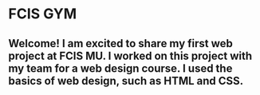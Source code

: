 # FCIS GYM
## Welcome! I am excited to share my first web project at FCIS MU. I worked on this project with my team for a web design course. I used the basics of web design, such as HTML and CSS.

